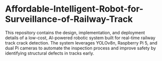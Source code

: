 # Affordable-Intelligent-Robot-for-Surveillance-of-Railway-Track
This repository contains the design, implementation, and deployment details of a low-cost, AI-powered robotic system built for real-time railway track crack detection. The system leverages YOLOv8n, Raspberry Pi 5, and dual Pi cameras to automate the inspection process and improve safety by identifying structural defects in tracks early.
